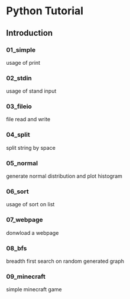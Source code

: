 # Python Tutorial

## Introduction
### 01_simple
usage of print
### 02_stdin
usage of stand input
### 03_fileio
file read and write
### 04_split
split string by space
### 05_normal
generate normal distribution and plot histogram
### 06_sort
usage of sort on list
### 07_webpage
donwload a webpage
### 08_bfs
breadth first search on random generated graph
### 09_minecraft
simple minecraft game

